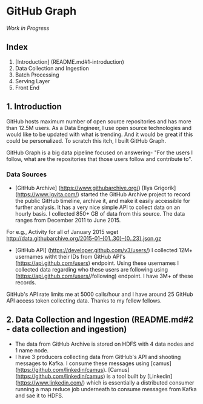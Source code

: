 # GitHub Graph
 
*Work in Progress*

## Index
1. [Introduction] (README.md#1-introduction)
2. Data Collection and Ingestion
3. Batch Processing 
4. Serving Layer
5. Front End

## 1. Introduction
GitHub hosts maximum number of open source repositories and has more than 12.5M users. As a Data Engineer, I use open source technologies and would like to be updated with what is trending. And it would be great if this could be personalized. To scratch this itch, I built GitHub Graph.

GitHub Graph is a big data pipeline focused on answering- "For the users I follow, what are the repositories that those users follow and contribute to".

### Data Sources
* [GitHub Archive] (https://www.githubarchive.org/)
[Ilya Grigorik] (https://www.igvita.com/) started the GitHub Archive project to record the public GitHub timeline, archive it, and make it easily accessible for further analysis. It has a very nice simple API to collect data on an hourly basis. I collected 850+ GB of data from this source. The data ranges from December 2011 to June 2015.

For e.g., Activity for all of January 2015	wget http://data.githubarchive.org/2015-01-{01..30}-{0..23}.json.gz

* [GitHub API] (https://developer.github.com/v3/users/)
I collected 12M+ usernames witht their IDs from GitHub API's (https://api.github.com/users) endpoint. Using these  usernames I collected data regarding who these users are following using (https://api.github.com/users/<username>/following) endpoint. I have 3M+ of these records. 

GitHub's API rate limits me at 5000 calls/hour and I have around 25 GitHub API access token collecting data. Thanks to my fellow fellows.

## 2. Data Collection and Ingestion (README.md#2 - data collection and ingestion)
* The data from GitHub Archive is stored on HDFS with 4 data nodes and 1 name node. 
* I have 3 producers collecting data from GitHub's API and shooting messages to Kafka. I consume these messages using [camus] (https://github.com/linkedin/camus). [Camus] (https://github.com/linkedin/camus) is a tool built by [Linkedin] (https://www.linkedin.com/) which is essentially a distributed consumer running a map reduce job underneath to consume messages from Kafka and sae it to HDFS.



